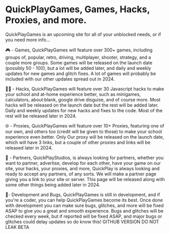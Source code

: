 # QuickPlayGames, Games, Hacks, Proxies, and more.
QuickPlayGames is an upcoming site for all of your unblocked needs, or if you need more info...

🎮 - Games, QuickPlayGames will feature over 300+ games, including groups of, popular, retro, driving, multiplayer, shooter, strategy, and a couple more groups. Some games will be released on the launch date (possibly 50 - 100), but a lot will be added later, and daily and weekly updates for new games and glitch fixes. A lot of games will probably be included with our other updates spread out in 2024.

🧑‍💻 - Hacks, QuickPlayGames will feature over 30 Javascript hacks to make your school and at-home experience better, such as minigames, calculators, about:blank, google drive disguise, and of course more. Most hacks will be released on the launch date but the rest will be added later. Daily and weekly updates for new hacks and fixes to the code. Most of the rest will be released later in 2024.

🌐 - Proxies, QuickPlayGames will feature over 10+ Proxies, featuring one of our own, and others too (credit will be given to those) to make your school experience even better. Only Our proxy will be released on the launch date, which will have 3 links, but a couple of other proxies and links will be released later in 2024.

🤝 - Partners, QuickPlayStudios, is always looking for partners, whether you want to partner, advertise, develop for each other, have your game on our site, your hacks, your proxies, and more, QuickPlay is always looking and ready to accept any partners, of any sorts. We will make a partner page giving you a link to your site or server. This page will be released along with some other things being added later in 2024.

🐛- Development and Bugs, QuickPlayGames is still in development, and if you're a coder, you can help QuickPlayGames become its best. Once done with development you can make sure bugs, glitches, and more will be fixed ASAP to give you a great and smooth experience. Bugs and glitches will be checked every week, but if reported will be fixed ASAP, and major bugs or glitches could delay updates so do know this!
GITHUB VERSION DO NOT LEAK BETA
